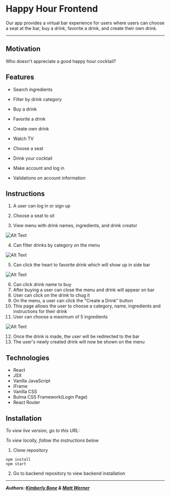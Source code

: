 # **Happy Hour Frontend**

Our app provides a virtual bar experience for users where users can choose a seat at the bar, buy a drink, favorite a drink, and create their own drink.

---

## Motivation
Who doesn't appreciate a good happy hour cocktail?

## Features
- Search ingredients

- Filter by drink category
- Buy a drink
- Favorite a drink
- Create own drink
- Watch TV
- Choose a seat
- Drink your cocktail
- Make account and log in
- Validations on account information

## Instructions
1. A user can log in or sign up

2. Choose a seat to sit

3. View menu with drink names, ingredients, and drink creator

![Alt Text](/src/Assets/HHseat.gif)

4. Can filter drinks by category on the menu

![Alt Text](/src/Assets/HHFilter.gif)

5. Can click the heart to favorite drink which will show up in side bar

![Alt Text](/src/Assets/HHFavorite.gif)

6. Can click drink name to buy
7. After buying a user can close the menu and drink will appear on bar
8. User can click on the drink to chug it
9. On the menu, a user can click the "Create a Drink" button
10. This page allows the user to choose a category, name, ingredients and instructions for their drink
11. User can choose a maximum of 5 ingredients

![Alt Text](/src/Assets/HHSearchIngredient.gif)

12. Once the drink is made, the user will be redirected to the bar
13. The user's newly created drink will now be shown on the menu

## Technologies

- React
- JSX
- Vanilla JavaScript
- iFrame
- Vanilla CSS
- Bulma CSS Framework(Login Page)
- React Router

## Installation
*To view live version, go to this URL:[]()*

*To view locally, follow the instructions below*
1. Clone repository

  ```
  npm install
  npm start
  ```

2. Go to backend repository to view backend installation

---
***Authors: [Kimberly Bone](https://github.com/kimberlybone) & [Matt Werner](https://github.com/mrwerner392)***

